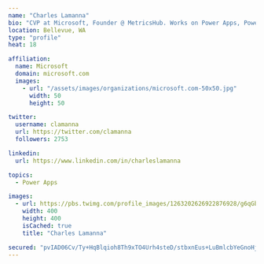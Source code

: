 ```yaml
---
name: "Charles Lamanna"
bio: "CVP at Microsoft, Founder @ MetricsHub. Works on Power Apps, Power Automate, Power Virtual Agent, Common Data Service and Dynamics 365."
location: Bellevue, WA
type: "profile"
heat: 18

affiliation:
  name: Microsoft
  domain: microsoft.com
  images:
    - url: "/assets/images/organizations/microsoft.com-50x50.jpg"
      width: 50
      height: 50

twitter:
  username: clamanna
  url: https://twitter.com/clamanna
  followers: 2753

linkedin:
  url: https://www.linkedin.com/in/charleslamanna

topics:
  - Power Apps

images:
  - url: https://pbs.twimg.com/profile_images/1263202626922876928/g6qGbHZ-_400x400.jpg
    width: 400
    height: 400
    isCached: true
    title: "Charles Lamanna"

secured: "pvIAD06Cv/Ty+HqBlqioh8Th9xTO4Urh4steD/stbxnEus+LuBmlcbYeGnoHjhAi/TSrCLEM5bR65hkvQTRZuDlVhiltsdSn/IU/pgXELlvmu63N4o2Sz+3vfEbCIaxKBHHrW/tB9KAUSj8Bp8DbXi+WzVHCRgdfBwawPd2kWuyLkWfoO1jRvEh+cmiefM64NNDek/FWlzFLvK1n8XZWm5C1jObt5amBdi6KlpIWcFjFA43akIt12i5vtBRH+45pTtP+hDPEuFyactImdJUaxmJ26B+mM1IQ5snhpQihBpWFuGjlQl6HWelRHwH3Nbtnf6rvQ5XZ1VLP+S35mpTban9ftHxgW2JFGuaTF4VdQeNarqe+sLvI2RmNUZCOBLEkTf+c2emH7NfV7duM7S9g3nKI7xsXkt96NEQz3sCVo5Q=;SU9w/hyJmdVZJdTc7AfCPA=="
---
```


